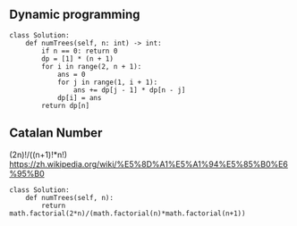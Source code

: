 ## Dynamic programming
```
class Solution:
    def numTrees(self, n: int) -> int:
        if n == 0: return 0
        dp = [1] * (n + 1)
        for i in range(2, n + 1):
            ans = 0
            for j in range(1, i + 1):
                ans += dp[j - 1] * dp[n - j]
            dp[i] = ans
        return dp[n]
```


## Catalan Number
(2n)!/((n+1)!*n!)  
https://zh.wikipedia.org/wiki/%E5%8D%A1%E5%A1%94%E5%85%B0%E6%95%B0
```
class Solution:
    def numTrees(self, n):
        return math.factorial(2*n)/(math.factorial(n)*math.factorial(n+1))
```


